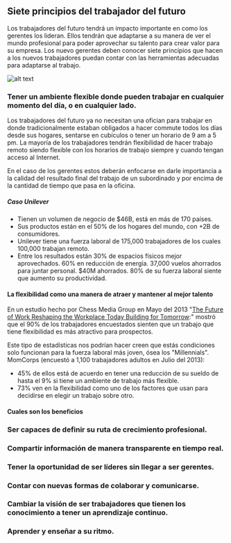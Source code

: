 ## Siete principios del trabajador del futuro
Los trabajadores del futuro tendrá un impacto importante en como los gerentes los lideran. Ellos tendrán que adaptarse a su manera de ver el mundo profesional para poder aprovechar su talento para crear valor para su empresa. Los nuevo gerentes deben conocer siete principios que hacen a los nuevos trabajadores puedan contar con las herramientas adecuadas para adaptarse al trabajo.

![alt text](https://github.com/Laboratoria/executive-training/00-how-to-hire-tech-talent/images/siete-principios-del-trabajador-del-futuro.jpg "Siete principios del trabajador del futuro")

### Tener un ambiente flexible donde pueden trabajar en cualquier momento del día, o en cualquier lado.
Los trabajadores del futuro ya no necesitan una ofician para trabajar en donde tradicionalmente estaban obligados a hacer commute todos los días desde sus hogares, sentarse en cubículos o tener un horario de 9 am a 5 pm. La mayoría de los trabajadores tendrán flexibilidad de hacer trabajo remoto siendo flexible con los horarios de trabajo siempre y cuando tengan acceso al Internet.

En el caso de los gerentes estos deberán enfocarse en darle importancia a la calidad del resultado final del trabajo de un subordinado y por encima de la cantidad de tiempo que pasa en la oficina.

##### Caso Unilever
- Tienen un volumen de negocio de $46B, está en más de 170 países. 
- Sus productos están en el 50% de los hogares del mundo, con +2B de consumidores. 
- Unilever tiene una fuerza laboral de 175,000 trabajadores de los cuales 100,000 trabajan remoto. 
- Entre los resultados están 30% de espacios físicos mejor aprovechados. 60% en reducción de energía. 37,000 vuelos ahorrados para juntar personal. $40M ahorrados. 80% de su fuerza laboral siente que aumento su productividad.

#### La flexibilidad como una manera de atraer y mantener al mejor talento
En un estudio hecho por Chess Media Group en Mayo del 2013 "[The Future of Work Reshaping the Workplace Today Building for Tomorrow](https://thefutureorganization.com/future-work-research-report/):" mostró que el 90% de los trabajadores encuestados sienten que un trabajo que tiene flexibilidad es más atractivo para prospectos.

Este tipo de estadísticas nos podrían hacer creen que estás condiciones solo funcionan para la fuerza laboral más joven, ósea los "Millennials". MomCorps (encuestó a 1,100 trabajadores adultos en Julio del 2013):
- 45% de ellos está de acuerdo en tener una reducción de su sueldo de hasta el 9% si tiene un ambiente de trabajo más flexible.
- 73% ven en la flexibilidad como uno de los factores que usan para decidirse en elegir un trabajo sobre otro.

#### Cuales son los beneficios


### Ser capaces de definir su ruta de crecimiento profesional.
### Compartir información de manera transparente en tiempo real.
### Tener la oportunidad de ser líderes sin llegar a ser gerentes.
### Contar con nuevas formas de colaborar y comunicarse.
### Cambiar la visión de ser trabajadores que tienen los conocimiento a tener un aprendizaje continuo.
### Aprender y enseñar a su ritmo.